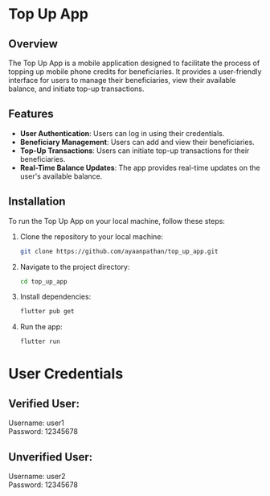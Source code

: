 # Top Up App

## Overview

The Top Up App is a mobile application designed to facilitate the process of topping up mobile phone credits for beneficiaries. It provides a user-friendly interface for users to manage their beneficiaries, view their available balance, and initiate top-up transactions.

## Features

- **User Authentication**: Users can log in using their credentials.
- **Beneficiary Management**: Users can add and view their beneficiaries.
- **Top-Up Transactions**: Users can initiate top-up transactions for their beneficiaries.
- **Real-Time Balance Updates**: The app provides real-time updates on the user's available balance.

## Installation

To run the Top Up App on your local machine, follow these steps:

1. Clone the repository to your local machine:

   ```bash
   git clone https://github.com/ayaanpathan/top_up_app.git

2. Navigate to the project directory:

   ```bash
   cd top_up_app

3. Install dependencies:

   ```bash
   flutter pub get

4. Run the app:

   ```bash
   flutter run

# User Credentials
## Verified User:

Username: user1<br>
Password: 12345678


## Unverified User:

Username: user2<br>
Password: 12345678

